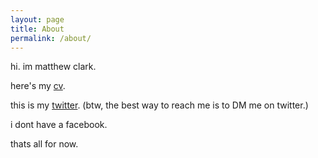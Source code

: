 ```yaml
---
layout: page
title: About
permalink: /about/
---
```


hi. im matthew clark. 

here's my [cv](cv). 

this is my [twitter](https://www.twitter.com/mtthw777 "matthew's twitter"). (btw, the best way to reach me is to DM me on twitter.)

i dont have a facebook. 

thats all for now.
